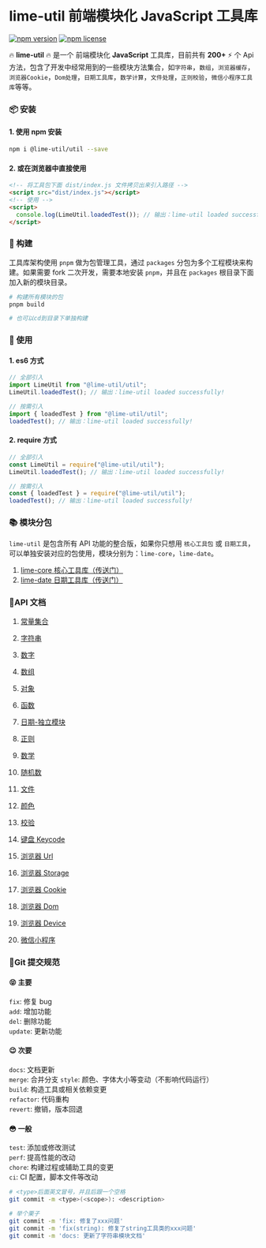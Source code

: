 # lime-util 前端模块化 JavaScript 工具库

[![npm version](https://img.shields.io/npm/v/xe-utils.svg?style=flat-square)](https://github.com/qq575792372/lime-util)
[![npm license](https://img.shields.io/github/license/mashape/apistatus.svg)](LICENSE)

🔥 **lime-util** 🔥 是一个 前端模块化 **JavaScript** 工具库，目前共有 **200+** ⚡️ 个 Api 方法，包含了开发中经常用到的一些模块方法集合，如`字符串`，`数组`，`浏览器缓存`，`浏览器Cookie`，`Dom处理`，`日期工具库`，`数学计算`，`文件处理`，`正则校验`，`微信小程序工具库`等等。

### 📦 安装

#### 1. 使用 npm 安装

```bash
npm i @lime-util/util --save
```

#### 2. 或在浏览器中直接使用

```html
<!-- 将工具包下面 dist/index.js 文件拷贝出来引入路径 -->
<script src="dist/index.js"></script>
<!-- 使用 -->
<script>
  console.log(LimeUtil.loadedTest()); // 输出：lime-util loaded successfully!
</script>
```

### 🔨 构建

工具库架构使用 `pnpm` 做为包管理工具，通过 `packages` 分包为多个工程模块来构建。如果需要 fork 二次开发，需要本地安装 `pnpm`，并且在 `packages` 根目录下面加入新的模块目录。

```bash
# 构建所有模块的包
pnpm build

# 也可以cd到目录下单独构建
```

### 🎨 使用

#### 1. es6 方式

```javascript
// 全部引入
import LimeUtil from "@lime-util/util";
LimeUtil.loadedTest(); // 输出：lime-util loaded successfully!

// 按需引入
import { loadedTest } from "@lime-util/util";
loadedTest(); // 输出：lime-util loaded successfully!
```

#### 2. require 方式

```javascript
// 全部引入
const LimeUtil = require("@lime-util/util");
LimeUtil.loadedTest(); // 输出：lime-util loaded successfully!

// 按需引入
const { loadedTest } = require("@lime-util/util");
loadedTest(); // 输出：lime-util loaded successfully!
```

### 📚 模块分包

`lime-util` 是包含所有 API 功能的整合版，如果你只想用 `核心工具包` 或 `日期工具`，可以单独安装对应的包使用，模块分别为：`lime-core`，`lime-date`。

1. [lime-core 核心工具库（传送门）](https://github.com/qq575792372/lime-util/tree/master/packages/core)
2. [lime-date 日期工具库（传送门）](https://github.com/qq575792372/lime-util/tree/master/packages/date)

### 📝API 文档

1. [常量集合](https://github.com/qq575792372/lime-util/blob/master/doc/constant.md)

2. [字符串](https://github.com/qq575792372/lime-util/blob/master/doc/string.md)

3. [数字](https://github.com/qq575792372/lime-util/blob/master/doc/number.md)
4. [数组](https://github.com/qq575792372/lime-util/blob/master/doc/array.md)
5. [对象](https://github.com/qq575792372/lime-util/blob/master/doc/object.md)
6. [函数](https://github.com/qq575792372/lime-util/blob/master/doc/function.md)

7. [日期-独立模块](https://github.com/qq575792372/lime-util/blob/master/doc/date.md)
8. [正则](https://github.com/qq575792372/lime-util/blob/master/doc/regexp.md)

9. [数学](https://github.com/qq575792372/lime-util/blob/master/doc/math.md)

10. [随机数](https://github.com/qq575792372/lime-util/blob/master/doc/random.md)

11. [文件](https://github.com/qq575792372/lime-util/blob/master/doc/file.md)

12. [颜色](https://github.com/qq575792372/lime-util/blob/master/doc/color.md)

13. [校验](https://github.com/qq575792372/lime-util/blob/master/doc/validate.md)

14. [键盘 Keycode](https://github.com/qq575792372/lime-util/blob/master/doc/keycode.md)

15. [浏览器 Url](https://github.com/qq575792372/lime-util/blob/master/doc/browser-url.md)
16. [浏览器 Storage](https://github.com/qq575792372/lime-util/blob/master/doc/browser-storage.md)
17. [浏览器 Cookie](https://github.com/qq575792372/lime-util/blob/master/doc/browser-cookie.md)
18. [浏览器 Dom](https://github.com/qq575792372/lime-util/blob/master/doc/browser-dom.md)
19. [浏览器 Device](https://github.com/qq575792372/lime-util/blob/master/doc/browser-device.md)

20. [微信小程序](https://github.com/qq575792372/lime-util/blob/master/doc/weapp.md)

### 🔖Git 提交规范

#### 😝 主要

`fix`: 修复 bug  
`add`: 增加功能  
`del`: 删除功能  
`update`: 更新功能

#### 😉 次要

`docs`: 文档更新  
`merge`: 合并分支
`style`: 颜色、字体大小等变动（不影响代码运行）  
`build`: 构造工具或相关依赖变更  
`refactor`: 代码重构  
`revert`: 撤销，版本回退

#### 😳 一般

`test`: 添加或修改测试  
`perf`: 提高性能的改动  
`chore`: 构建过程或辅助工具的变更  
`ci`: CI 配置，脚本文件等改动

```bash
# <type>后面英文冒号，并且后跟一个空格
git commit -m <type>(<scope>): <description>

# 举个栗子
git commit -m 'fix: 修复了xxx问题'
git commit -m 'fix(string): 修复了string工具类的xxx问题'
git commit -m 'docs: 更新了字符串模块文档'
```
